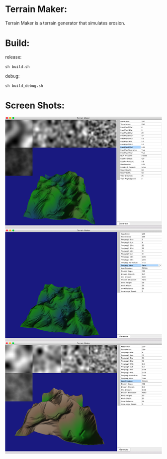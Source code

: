 # Terrain Maker:
Terrain Maker is a terrain generator that simulates erosion.

# Build:

release:

    sh build.sh

debug:

    sh build_debug.sh

# Screen Shots:
![ScreenShot:](ScreenShots/0.png)
![ScreenShot:](ScreenShots/1.png)
![ScreenShot:](ScreenShots/2.png)